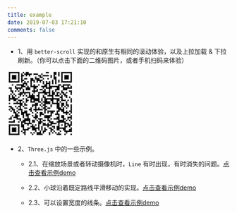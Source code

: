 ```yaml
---
title: example
date: 2019-07-03 17:21:10
comments: false
---
```


- 1、用 `better-scroll` 实现的和原生有相同的滚动体验，以及上拉加载 & 下拉刷新。（你可以点击下面的二维码图片，或者手机扫码来体验）

<a href="../my-example/bs-pullup-pulldown" style="width: 100px">![bs-pullup-pulldown](/images/qr-bs-pullup-pulldown.png)</a>

- 2、`Three.js` 中的一些示例。

  - 2.1、在缩放场景或者转动摄像机时，`Line` 有时出现，有时消失的问题。[点击查看示例demo](../my-example/three/frustumCulled)

  - 2.2、小球沿着既定路线平滑移动的实现。[点击查看示例demo](../my-example/three/sphere-sport)
  
  - 2.3、可以设置宽度的线条。[点击查看示例demo](../my-example/three/line-fat)
